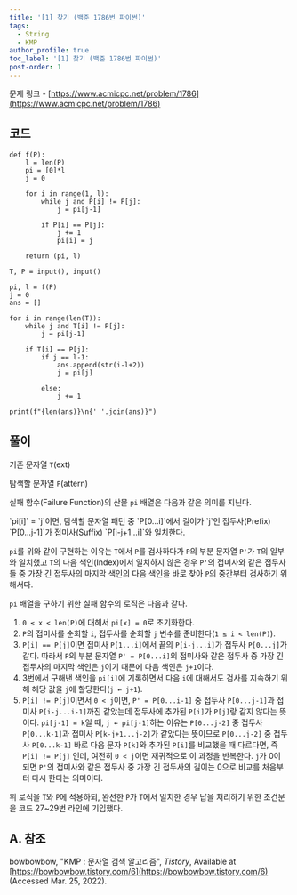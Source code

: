 ```yaml
---
title: '[1] 찾기 (백준 1786번 파이썬)'
tags:
  - String
  - KMP
author_profile: true
toc_label: '[1] 찾기 (백준 1786번 파이썬)'
post-order: 1
---
```


문제 링크 - [https://www.acmicpc.net/problem/1786](https://www.acmicpc.net/problem/1786)

## 코드
```python::lineons
def f(P):
    l = len(P)
    pi = [0]*l
    j = 0

    for i in range(1, l):
        while j and P[i] != P[j]:
            j = pi[j-1]
        
        if P[i] == P[j]:
            j += 1
            pi[i] = j
    
    return (pi, l)

T, P = input(), input()

pi, l = f(P)
j = 0
ans = []

for i in range(len(T)):
    while j and T[i] != P[j]:
        j = pi[j-1]
    
    if T[i] == P[j]:
        if j == l-1:
            ans.append(str(i-l+2))
            j = pi[j]
        
        else:
            j += 1

print(f"{len(ans)}\n{' '.join(ans)}")
```

## 풀이
기존 문자열 `T`(ext)

탐색할 문자열 `P`(attern)

실패 함수(Failure Function)의 산물 `pi` 배열은 다음과 같은 의미를 지닌다.

<div class="notice--info" markdown="1">
`pi[i]` = `j`이면,
탐색할 문자열 패턴 중 `P[0...i]`에서
길이가 `j`인 접두사(Prefix) `P[0...j-1]`가 접미사(Suffix) `P[i-j+1...i]`와 일치한다.
</div>

`pi`를 위와 같이 구현하는 이유는 `T`에서 `P`를 검사하다가 `P`의 부분 문자열 `P'`가 `T`의 일부와 일치했고 `T`의 다음 색인(Index)에서 일치하지 않은 경우 `P'`의 접미사와 같은 접두사들 중 가장 긴 접두사의 마지막 색인의 다음 색인을 바로 찾아 `P`의 중간부터 검사하기 위해서다.

`pi` 배열을 구하기 위한 실패 함수의 로직은 다음과 같다.
1. `0 ≤ x < len(P)`에 대해서 `pi[x] = 0`로 초기화한다.
2. `P`의 접미사를 순회할 `i`, 접두사를 순회할 `j` 변수를 준비한다(`1 ≤ i < len(P)`).
3. `P[i] == P[j]`이면 접미사 `P[1...i]`에서 끝의 `P[i-j...i]`가 접두사 `P[0...j]`가 같다. 따라서 `P`의 부분 문자열 `P' = P[0...i]`의  접미사와 같은 접두사 중 가장 긴 접두사의 마지막 색인은 `j`이기 때문에 다음 색인은 `j+1`이다.
4. 3번에서 구해낸 색인을 `pi[i]`에 기록하면서 다음 `i`에 대해서도 검사를 지속하기 위해 해당 값을 `j`에 할당한다(`j ← j+1`).
5. `P[i] != P[j]`이면서 `0 < j`이면, `P' = P[0...i-1]` 중 접두사 `P[0...j-1]`과 접미사 `P[i-j...i-1]`까진 같았는데 접두사에 추가된 `P[i]`가 `P[j]`랑 같지 않다는 뜻이다. `pi[j-1] = k`일 때, `j ← pi[j-1]`하는 이유는 `P[0...j-2]` 중 접두사 `P[0...k-1]`과 접미사 `P[k-j+1...j-2]`가 같았다는 뜻이므로 `P[0...j-2]` 중 접두사 `P[0...k-1]` 바로 다음 문자 `P[k]`와 추가된 `P[i]`를 비교했을 때 다르다면, 즉 `P[i] != P[j]` 인데, 여전히 `0 < j`이면 재귀적으로 이 과정을 반복한다. `j`가 0이 되면 `P'`의 접미사와 같은 접두사 중 가장 긴 접두사의 길이는 0으로 비교를 처음부터 다시 한다는 의미이다.

위 로직을 `T`와 `P`에 적용하되, 완전한 `P`가 `T`에서 일치한 경우 답을 처리하기 위한 조건문을 코드 27~29번 라인에 기입했다.

## A. 참조
bowbowbow, "KMP : 문자열 검색 알고리즘", *Tistory*, Available at [https://bowbowbow.tistory.com/6](https://bowbowbow.tistory.com/6) (Accessed Mar. 25, 2022).

